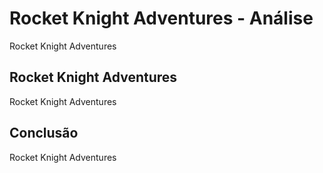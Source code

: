 ---
---

# Rocket Knight Adventures - Análise

Rocket Knight Adventures

## Rocket Knight Adventures

Rocket Knight Adventures

## Conclusão

Rocket Knight Adventures
